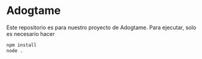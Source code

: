# Adogtame
Este repositorio es para nuestro proyecto de Adogtame.
Para ejecutar, solo es necesario hacer
```bash
npm install
node .
```
